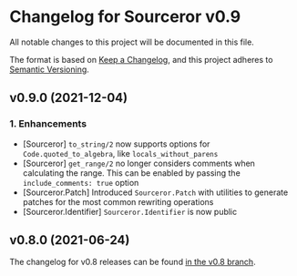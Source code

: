 # Changelog for Sourceror v0.9

All notable changes to this project will be documented in this file.

The format is based on [Keep a Changelog](https://keepachangelog.com/en/1.0.0/),
and this project adheres to [Semantic Versioning](https://semver.org/spec/v2.0.0.html).

## v0.9.0 (2021-12-04)

### 1. Enhancements

- [Sourceror] `to_string/2` now supports options for `Code.quoted_to_algebra`, like `locals_without_parens`
- [Sourceror] `get_range/2` no longer considers comments when calculating the range. This can be enabled by passing the `include_comments: true` option
- [Sourceror.Patch] Introduced `Sourceror.Patch` with utilities to generate patches for the most common rewriting operations
- [Sourceror.Identifier] `Sourceror.Identifier` is now public


## v0.8.0 (2021-06-24)

The changelog for v0.8 releases can be found [in the v0.8
branch](https://github.com/doorgan/sourceror/blob/v0.8/CHANGELOG.md).

